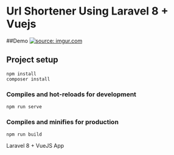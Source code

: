# Url Shortener Using Laravel 8 + Vuejs


##Demo
<a href="https://imgur.com/OrHFWMX"><img src="https://imgur.com/OrHFWMX.gif" title="source: imgur.com" /></a>


## Project setup
```
npm install
composer install
```

### Compiles and hot-reloads for development
```
npm run serve
```

### Compiles and minifies for production
```
npm run build
```



Laravel 8 + VueJS App

